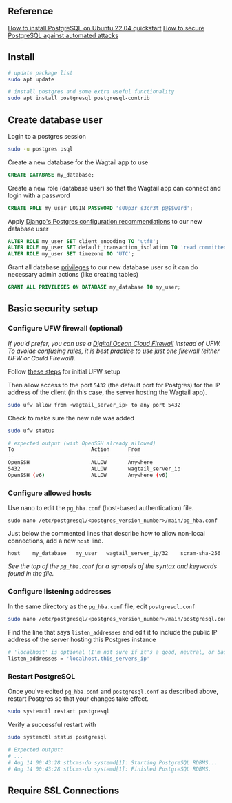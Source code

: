 ## Reference

[How to install PostgreSQL on Ubuntu 22.04 quickstart](https://www.digitalocean.com/community/tutorials/how-to-install-postgresql-on-ubuntu-22-04-quickstart)
[How to secure PostgreSQL against automated attacks](https://www.digitalocean.com/community/tutorials/how-to-secure-postgresql-against-automated-attacks)

## Install
```bash
# update package list
sudo apt update

# install postgres and some extra useful functionality
sudo apt install postgresql postgresql-contrib
```

## Create database user
Login to a postgres session
```bash
sudo -u postgres psql
```
Create a new database for the Wagtail app to use
```sql
CREATE DATABASE my_database;
```
Create a new role (database user) so that the Wagtail app can connect and login with a password
```sql
CREATE ROLE my_user LOGIN PASSWORD 's00p3r_s3cr3t_p@$$w0rd';
```
Apply [Django's Postgres configuration recommendations](https://docs.djangoproject.com/en/4.1/ref/databases/#optimizing-postgresql-s-configuration) to our new database user
```sql
ALTER ROLE my_user SET client_encoding TO 'utf8';
ALTER ROLE my_user SET default_transaction_isolation TO 'read committed';
ALTER ROLE my_user SET timezone TO 'UTC';
```
Grant all database [privileges](https://www.postgresql.org/docs/14/ddl-priv.html) to our new database user so it can do necessary admin actions (like creating tables)
```sql
GRANT ALL PRIVILEGES ON DATABASE my_database TO my_user;
```

## Basic security setup

### Configure UFW firewall (optional)
_If you'd prefer, you can use a [Digital Ocean Cloud Firewall](https://docs.digitalocean.com/tutorials/recommended-droplet-setup/#step-3-create-a-cloud-firewall) instead of UFW. To avoide confusing rules, it is best practice to use just one firewall (either UFW or Could Firewall)._

Follow [these steps](https://www.digitalocean.com/community/tutorials/initial-server-setup-with-ubuntu-22-04#step-4-setting-up-a-firewall) for initial UFW setup 

Then allow access to the port `5432` (the default port for Postgres) for the IP address of the client (in this case, the server hosting the Wagtail app).
```bash
sudo ufw allow from <wagtail_server_ip> to any port 5432
```

Check to make sure the new rule was added
```bash
sudo ufw status

# expected output (wish OpenSSH already allowed)
To                         Action      From
--                         ------      ----
OpenSSH                    ALLOW       Anywhere
5432                       ALLOW       wagtail_server_ip
OpenSSH (v6)               ALLOW       Anywhere (v6)
```

### Configure allowed hosts

Use nano to edit the `pg_hba.conf` (host-based authentication) file. 
```
sudo nano /etc/postgresql/<postgres_version_number>/main/pg_hba.conf
```

Just below the commented lines that describe how to allow non-local connections, add a new `host` line.
```
host    my_database   my_user   wagtail_server_ip/32    scram-sha-256
```
*See the top of the `pg_hba.conf` for a synopsis of the syntax and keywords found in the file.*

### Configure listening addresses
In the same directory as the `pg_hba.conf` file, edit `postgresql.conf`
```bash
sudo nano /etc/postgresql/<postgres_version_number>/main/postgresql.conf
```
Find the line that says `listen_addresses` and edit it to include the public IP address of the server hosting this Postgres instance
```bash
# 'localhost' is optional (I'm not sure if it's a good, neutral, or bad idea to include it)
listen_addresses = 'localhost,this_servers_ip'
```

### Restart PostgreSQL

Once you've edited `pg_hba.conf` and `postgresql.conf` as described above, restart Postgres so that your changes take effect.
```bash
sudo systemctl restart postgresql
```

Verify a successful restart with
```bash
sudo systemctl status postgresql

# Expected output:
# ...
# Aug 14 00:43:28 stbcms-db systemd[1]: Starting PostgreSQL RDBMS...
# Aug 14 00:43:28 stbcms-db systemd[1]: Finished PostgreSQL RDBMS.
```


## Require SSL Connections